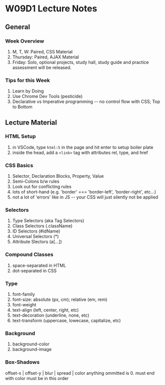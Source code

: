 # W09D1 Lecture Notes

## General

### Week Overview

1. M, T, W: Paired, CSS Material
2. Thursday: Paired, AJAX Material
3. Friday: Solo, optional projects, study hall, study guide and practice assessment will be released.

### Tips for this Week

1. Learn by Doing
2. Use Chrome Dev Tools (pesticide)
3. Declarative vs Imperative programming -- no control flow with CSS; Top to Bottom

## Lecture Material

### HTML Setup

1. in VSCode, type `html:5` in the page and hit enter to setup boiler plate
2. inside the head, add a ```<link>``` tag with attributes rel, type, and href

### CSS Basics

1. Selector, Declaration Blocks, Property, Value
2. Semi-Colons b/w rules
3. Look out for conflicting rules
4. lots of short-hand (e.g. 'border' === 'border-left', 'border-right', etc...)
5. not a lot of 'errors' like in JS -- your CSS will just silently not be applied

### Selectors

1. Type Selectors (aka Tag Selectors)
2. Class Selectors (.className)
3. ID Selectors (#idName)
4. Universal Selectors (*)
5. Attribute Slectors (a[...])

### Compound Classes

1. space-separated in HTML
2. dot-separated in CSS

### Type

1. font-family
2. font-size: absolute (px, cm); relative (em, rem)
3. font-weight
4. text-align  (left, center, right, etc)
5. text-decoration (underline, none, etc)
6. text-transform (uppercase, lowecase, capitalize, etc)

### Background

1. background-color
2. background-image

### Box-Shadows

offset-x | offset-y | blur | spread | color
anything ommitted is 0.
must end with color
must be in this order
